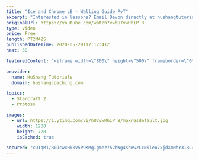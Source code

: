 ```yaml
---
title: "Ice and Chrome LE - Walling Guide PvT"
excerpt: "Interested in lessons? Email Devon directly at hushangtutorials@outlook.com ------------------------------------------------------------------------------------------------------- Want to support HuShang Tutorials directly? Patreon is a website where you can contribute a monthly donation that will help"
originalUrl: https://youtube.com/watch?v=hU7vwRhiP_8
type: video
price: Free
length: PT2M42S
publishedDateTime: 2020-05-29T17:17:41Z
heat: 50

featuredContent: "<iframe width=\"800\" height=\"500\" frameborder=\"0\" src=\"https://www.youtube.com/embed/hU7vwRhiP_8\" allow=\"accelerometer; autoplay; encrypted-media; gyroscope; picture-in-picture\" allowfullscreen></iframe>"

provider:
  name: HuShang Tutorials
  domain: hushangcoaching.com

topics:
  - StarCraft 2
  - Protoss

images:
  - url: https://i.ytimg.com/vi/hU7vwRhiP_8/maxresdefault.jpg
    width: 1280
    height: 720
    isCached: true

secured: "cDIqM1/R0JcwxHkkV5P9KMqIgmez752bWg4shWw2CcNkleo7xjdXmNhY3IRCveA4s6S3qkHNJJh6Q0Zezq5/ohobyYaudppRvpQHr5ka7hkDuTbDC4Xw4rwwREokA+1zo6+xbj4BFXht6/lsEUz2pdL8M4UGF+XWN8lGFnyMxu8FchRdtoibtBKQylFXymGGMRe9rqi4uIGKoTSem8BH1nuHpWqbi9So168/FXbNpMzwI9tGHZDLMJ2PdVagDlOn8vdgT9G+K6wz8l0OtEEZoFw3YPYOMa2pNR2lDESxFECBnVvNEmPBxtV6MscII+lBxO0Wyprgci6QsiPx1ITWzYzpLOx8y833hbPQWgE/lVh5DzfDyOSCeg4PkHtA3UhC86IQ7ebOV5HHpVPVMQ/xdpDPAzBQOkciyQ1+zNL1Lew=;2bOSSTt5YKnxPUg0tLqf0g=="
---
```


